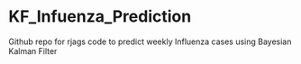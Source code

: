 # KF_Infuenza_Prediction
Github repo for rjags code to predict weekly Influenza cases using Bayesian Kalman Filter
